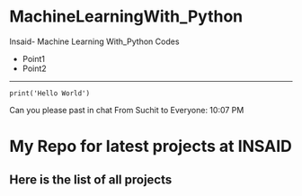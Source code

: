 # MachineLearningWith_Python
Insaid- Machine Learning With_Python Codes
- Point1
- Point2
___


```
print('Hello World')
```

Can you please past in chat
From Suchit to Everyone:  10:07 PM
# My Repo for latest projects at INSAID

## Here is the list of all projects

